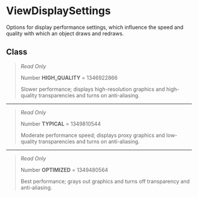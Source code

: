 # ViewDisplaySettings
Options for display performance settings, which influence the speed and quality with which an object draws and redraws.

## Class
> *Read Only* 
> 
> Number **HIGH_QUALITY** = 1346922866
> 
> Slower performance; displays high-resolution graphics and high-quality transparencies and turns on anti-aliasing.
*** 
> *Read Only* 
> 
> Number **TYPICAL** = 1349810544
> 
> Moderate performance speed; displays proxy graphics and low-quality transparencies and turns on anti-aliasing.
*** 
> *Read Only* 
> 
> Number **OPTIMIZED** = 1349480564
> 
> Best performance; grays out graphics and turns off transparency and anti-aliasing.

